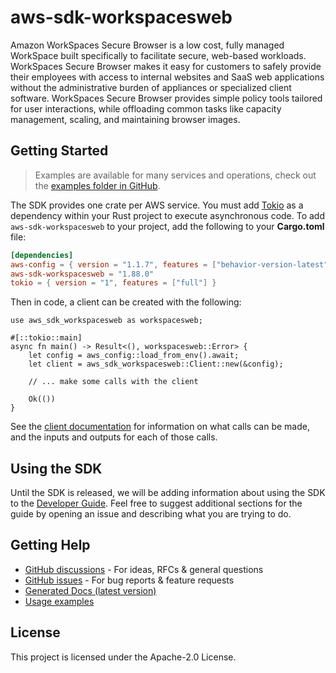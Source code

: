 # aws-sdk-workspacesweb

Amazon WorkSpaces Secure Browser is a low cost, fully managed WorkSpace built specifically to facilitate secure, web-based workloads. WorkSpaces Secure Browser makes it easy for customers to safely provide their employees with access to internal websites and SaaS web applications without the administrative burden of appliances or specialized client software. WorkSpaces Secure Browser provides simple policy tools tailored for user interactions, while offloading common tasks like capacity management, scaling, and maintaining browser images.

## Getting Started

> Examples are available for many services and operations, check out the
> [examples folder in GitHub](https://github.com/awslabs/aws-sdk-rust/tree/main/examples).

The SDK provides one crate per AWS service. You must add [Tokio](https://crates.io/crates/tokio)
as a dependency within your Rust project to execute asynchronous code. To add `aws-sdk-workspacesweb` to
your project, add the following to your **Cargo.toml** file:

```toml
[dependencies]
aws-config = { version = "1.1.7", features = ["behavior-version-latest"] }
aws-sdk-workspacesweb = "1.88.0"
tokio = { version = "1", features = ["full"] }
```

Then in code, a client can be created with the following:

```rust,no_run
use aws_sdk_workspacesweb as workspacesweb;

#[::tokio::main]
async fn main() -> Result<(), workspacesweb::Error> {
    let config = aws_config::load_from_env().await;
    let client = aws_sdk_workspacesweb::Client::new(&config);

    // ... make some calls with the client

    Ok(())
}
```

See the [client documentation](https://docs.rs/aws-sdk-workspacesweb/latest/aws_sdk_workspacesweb/client/struct.Client.html)
for information on what calls can be made, and the inputs and outputs for each of those calls.

## Using the SDK

Until the SDK is released, we will be adding information about using the SDK to the
[Developer Guide](https://docs.aws.amazon.com/sdk-for-rust/latest/dg/welcome.html). Feel free to suggest
additional sections for the guide by opening an issue and describing what you are trying to do.

## Getting Help

* [GitHub discussions](https://github.com/awslabs/aws-sdk-rust/discussions) - For ideas, RFCs & general questions
* [GitHub issues](https://github.com/awslabs/aws-sdk-rust/issues/new/choose) - For bug reports & feature requests
* [Generated Docs (latest version)](https://awslabs.github.io/aws-sdk-rust/)
* [Usage examples](https://github.com/awslabs/aws-sdk-rust/tree/main/examples)

## License

This project is licensed under the Apache-2.0 License.

